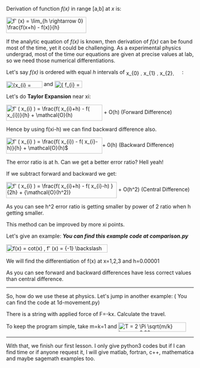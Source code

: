 Derivation of function *f(x)* in range [a,b] at *x* is:

<img src="http://bit.ly/2FV91Wq" align="center" border="0" alt=" f' (x) =  \lim_{h \rightarrow 0} \frac{f(x+h) - f(x)}{h}" width="215" height="43" />

If the analytic equation of *f(x)* is known, then derivation of *f(x)* can be found most of the time, yet it could be challenging. As a experimental physics undergrad, most of the time our equations are given at precise values at lab, so we need those numerical differentiations.

Let's say *f(x)* is ordered with equal *h* intervals of <img src="http://bit.ly/2RrdWEa" align="center" border="0" alt=" x_{0} ,  x_{1} , x_{2},  x_{3} ... x_{N} " width="146" height="15" /> :


<img src="http://bit.ly/2FTGcKg" align="center" border="0" alt=" {x_{i} =  x_{0} +   ih}" width="97" height="18" /> and <img src="http://bit.ly/2Nug38S" align="center" border="0" alt="  { f_{i} = f( x_{i} ) " width="74" height="19" />

Let's do **Taylor Expansion** near xi:

<img src="http://bit.ly/2Tso55P" align="center" border="0" alt=" f' ( x_{i} ) = \frac{f( x_{i}+h) - f( x_{i})}{h} +  \mathcal{O}(h)" width="258" height="43" /> + O(h) (Forward Difference)

Hence by using f(xi-h) we can find backward difference also.

<img src="http://bit.ly/2Tso55P" align="center" border="0" alt=" f' ( x_{i} ) = \frac{f( x_{i}) - f( x_{i}-h)}{h} +  \mathcal{O}(h)$" width="258" height="43" />+ 0(h) (Backward Difference)

The error ratio is at h. Can we get a better error ratio? Hell yeah!

If we subtract forward and backward we get:

<img src="http://bit.ly/2Tso55P" align="center" border="0" alt=" f' ( x_{i} ) = \frac{f( x_{i}+h) - f( x_{i}-h)  }{2h} +  {\mathcal{O}(h^2)}" width="297" height="43" /> + O(h^2) (Central Difference)

As you can see h^2 error ratio is getting smaller by power of 2 ratio when h getting smaller.

This method can be improved by more xi points.

Let's give an example: ***You can find this example code at comparison.py***

<img src="http://bit.ly/30ql9Zd" align="center" border="0" alt="f(x) = cot(x) ,  f' (x) =  {-1}  \backslash  {sin^2(x)}" width="272" height="22" />

We will find the differentiation of f(x) at x=1,2,3 and h=0.00001

As you can see forward and backward differences have less correct values than central difference.

---
So, how do we use these at physics. Let's jump in another example: ( You can find the code at 1d-movement.py)

There is a string with applied force of F=-kx. Calculate the travel.

To keep the program simple, take m=k=1 and <img src="http://bit.ly/3ae50KU" align="center" border="0" alt="T = 2 \Pi  \sqrt{m/k}  \approx 6.28s" width="182" height="25" />

---

With that, we finish our first lesson. I only give python3 codes but if I can find time or if anyone request it, I will give matlab, fortran, c++, mathematica and maybe sagemath examples too.
